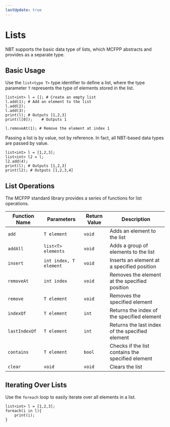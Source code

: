 ```yaml
---
lastUpdate: true
---
```


# Lists

NBT supports the basic data type of lists, which MCFPP abstracts and provides as a separate type.

## Basic Usage

Use the `list<type T>` type identifier to define a list, where the type parameter `T` represents the type of elements stored in the list.

```mcfpp
list<int> l = []; # Create an empty list
l.add(1); # Add an element to the list
l.add(2); 
l.add(3); 
print(l); # Outputs [1,2,3]
print(l[0]);    # Outputs 1

l.removeAt(1); # Remove the element at index 1
```

Passing a list is by value, not by reference. In fact, all NBT-based data types are passed by value.

```mcfpp
list<int> l = [1,2,3];
list<int> l2 = l;
l2.add(4);
print(l); # Outputs [1,2,3]
print(l2); # Outputs [1,2,3,4]
```

## List Operations

The MCFPP standard library provides a series of functions for list operations.

| Function Name | Parameters | Return Value | Description |
| --- | --- | --- | --- |
| `add` | `T element` | `void` | Adds an element to the list |
| `addAll` | `list<T> elements` | `void` | Adds a group of elements to the list |
| `insert` | `int index, T element` | `void` | Inserts an element at a specified position |
| `removeAt` | `int index` | `void` | Removes the element at the specified position |
| `remove` | `T element` | `void` | Removes the specified element |
| `indexOf` | `T element` | `int` | Returns the index of the specified element |
| `lastIndexOf` | `T element` | `int` | Returns the last index of the specified element |
| `contains` | `T element` | `bool` | Checks if the list contains the specified element |
| `clear` | `void` | `void` | Clears the list |

## Iterating Over Lists <Badge type="tip" text="Future Feature" />

Use the `foreach` loop to easily iterate over all elements in a list.

```mcfpp
list<int> l = [1,2,3];
foreach(i in l){
    print(i);
}
```
